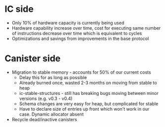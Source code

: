 # IC side

- Only 10% of hardware capacity is currently being used
- Hardware capability increase over time, cost for executing same number of instructions decrease over time which is equivalent to cycles
- Optimizations and savings from improvements in the base protocol

# Canister side

- Migration to stable memory - accounts for 50% of our current costs
  - Delay this for as long as possible
  - Already burned once, wasted 2-3 months on moving from stable to heap
  - ic-stable-structures - still has breaking bugs moving between minor versions (e.g. v0.3 - v0.4)
  - Schema changes are very easy for heap, but complicated for stable
  - Have to declare size of entries up front which won't work in our case. Dynamic allocator absent
- Recycle dead/inactive canisters
